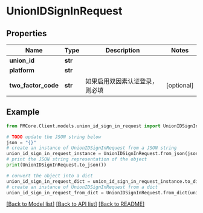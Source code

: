 # UnionIDSignInRequest


## Properties

Name | Type | Description | Notes
------------ | ------------- | ------------- | -------------
**union_id** | **str** |  | 
**platform** | **str** |  | 
**two_factor_code** | **str** | 如果启用双因素认证登录，则必填 | [optional] 

## Example

```python
from PMCore.Client.models.union_id_sign_in_request import UnionIDSignInRequest

# TODO update the JSON string below
json = "{}"
# create an instance of UnionIDSignInRequest from a JSON string
union_id_sign_in_request_instance = UnionIDSignInRequest.from_json(json)
# print the JSON string representation of the object
print(UnionIDSignInRequest.to_json())

# convert the object into a dict
union_id_sign_in_request_dict = union_id_sign_in_request_instance.to_dict()
# create an instance of UnionIDSignInRequest from a dict
union_id_sign_in_request_from_dict = UnionIDSignInRequest.from_dict(union_id_sign_in_request_dict)
```
[[Back to Model list]](../README.md#documentation-for-models) [[Back to API list]](../README.md#documentation-for-api-endpoints) [[Back to README]](../README.md)


